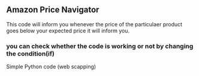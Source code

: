 ## Amazon Price Navigator 

This code will inform you whenever the price of the particulaer product goes below your expected price it will inform you.

### you can check whether the code is working or not by changing the condition(if)

Simple Python code (web scapping)
